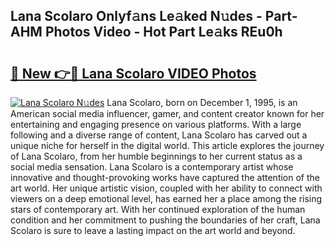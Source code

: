 ## Lana Scolaro Onlyf𝚊ns Le𝚊ked N𝚞des - Part-AHM Photos Video - Hot Part Le𝚊ks REu0h

# <h2><a href="http://ab92009.deff.icu/?id=Lana+Scolaro">🔗 New 👉🔴 Lana Scolaro VIDEO Photos</a></h2>

[![Lana Scolaro N𝚞des](https://i.imgur.com/rIISA9y.gif)](http://ab92009.deff.icu/?id=Lana+Scolaro)
Lana Scolaro, born on December 1, 1995, is an American social media influencer, gamer, and content creator known for her entertaining and engaging presence on various platforms. With a large following and a diverse range of content, Lana Scolaro has carved out a unique niche for herself in the digital world. This article explores the journey of Lana Scolaro, from her humble beginnings to her current status as a social media sensation. Lana Scolaro is a contemporary artist whose innovative and thought-provoking works have captured the attention of the art world. Her unique artistic vision, coupled with her ability to connect with viewers on a deep emotional level, has earned her a place among the rising stars of contemporary art. With her continued exploration of the human condition and her commitment to pushing the boundaries of her craft, Lana Scolaro is sure to leave a lasting impact on the art world and beyond.
